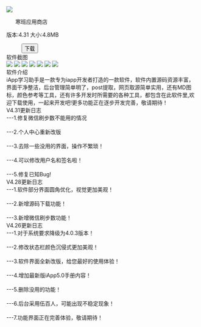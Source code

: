 </head>
<body>
<div id="hedadr">
<img src="http://sanyuan.5br.cn/album/upload/1498/2019/10/28/1498_1108350.png">
<ul>寒班应用商店</ul>
<p>版本:4.31    大小:4.8MB</p>
<dd><a href="https://www.lanzous.com/i7gnkof"><button>下载</button></a></dd>
</div>
<div class="title">软件截图</div>
<div class="show">
<div class="pic">
<img src="http://sanyuan.5br.cn/album/upload/1498/2019/11/20/1498_1124550.png">
<img src="http://sanyuan.5br.cn/album/upload/1498/2019/11/20/1498_1124561.png">
<img src="http://sanyuan.5br.cn/album/upload/1498/2019/11/20/1498_1124562.png">
<img src="http://sanyuan.5br.cn/album/upload/1498/2019/11/20/1498_1124563.png">
<img src="http://sanyuan.5br.cn/album/upload/1498/2019/11/20/1498_1124564.png">
<img src="http://sanyuan.5br.cn/album/upload/1498/2019/11/20/1498_1124565.png">
<img src="http://sanyuan.5br.cn/album/upload/1498/2019/11/20/1498_1124566.png">
</div>
<div class="title">软件介绍</div>
<div class="show">iApp学习助手是一款专为iapp开发者打造的一款软件，软件内置源码资源丰富，界面干净整洁，后台管理简单明了，post提取，网页取源简单实用，还有MD图标，颜色参考等工具，还有许多开发时所需要的各种工具，都包含在此软件里,欢迎下载使用，一起来开发吧!更多功能正在逐步开发完善，敬请期待！
</div>

<div class="title" id="q">V4.31更新日志</div>
<div class="show" id="qx">---1.修复微信刷步数不能用的情况<br><br>---2.个人中心重新改版<br><br>---3.去除一些没用的界面，操作不繁琐！<br><br>---4.可以修改用户名和签名啦！<br><br>---5.修复已知Bug!</div>


<div class="title" id="q">V4.28更新日志</div>
<div class="show" id="qx">---1.软件部分界面圆角优化，视觉更加美观！<br><br>---2.新增源码下载功能！<br><br>---3.新增微信刷步数功能！</div>


<div class="title" id="q">V4.26更新日志</div>
<div class="show" id="qx">---1.对于系统要求降级为4.0.3版本！<br><br>---2.修改状态栏颜色沉侵式更加美观！<br><br>---3.软件界面全新改版，给您最好的使用体验！<br><br>---4.增加最新版iApp5.0手册内容！<br><br>---5.删除没用的功能！<br><br>---6.后台采用伍百人，可能出现不稳定现象！<br><br>---7.功能界面正在完善体验，敬请期待！</div>


</body>
</html>

<body>
</body>
</html>
<br/>
</body>
</html>
